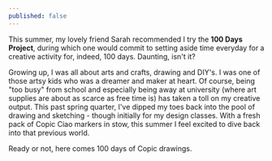 ```yaml
---
published: false
---
```

This summer, my lovely friend Sarah recommended I try the **100 Days Project**, during which one would commit to setting aside time everyday for a creative activity for, indeed, 100 days. Daunting, isn't it?

Growing up, I was all about arts and crafts, drawing and DIY's. I was one of those artsy kids who was a dreamer and maker at heart.  Of course, being "too busy" from school and especially being away at university (where art supplies are about as scarce as free time is) has taken a toll on my creative output.  This past spring quarter, I've dipped my toes back into the pool of drawing and sketching - though initially for my design classes.  With a fresh pack of Copic Ciao markers in stow, this summer I feel excited to dive back into that previous world.  

Ready or not, here comes 100 days of Copic drawings.